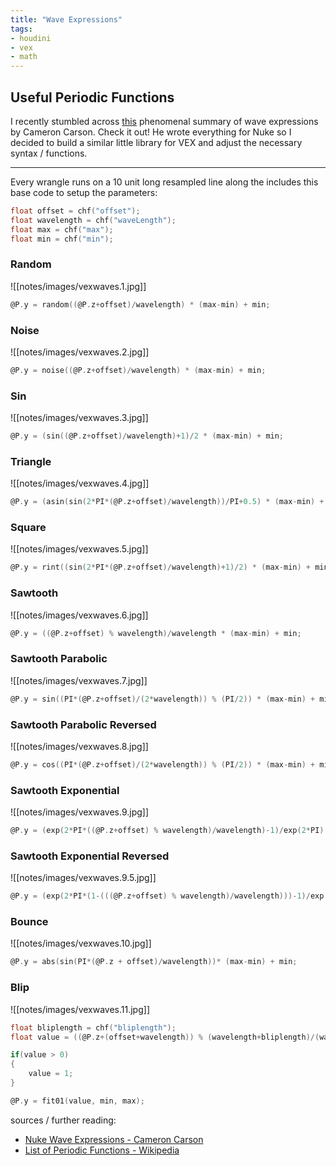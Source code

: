 ```yaml
---
title: "Wave Expressions"
tags:
- houdini
- vex
- math
---
```


## Useful Periodic Functions

I recently stumbled across [this](https://www.cameroncarson.com/nuke-wave-expressions) phenomenal summary of wave expressions by Cameron Carson. Check it out! He wrote everything for Nuke so I decided to build a similar little library for VEX and adjust the necessary syntax / functions.

---

Every wrangle runs on a 10 unit long resampled line along the includes this base code to setup the parameters:

```C
float offset = chf("offset");
float wavelength = chf("waveLength");
float max = chf("max");
float min = chf("min");
```

### Random

![[notes/images/vexwaves.1.jpg]]

```C
@P.y = random((@P.z+offset)/wavelength) * (max-min) + min;
```

### Noise

![[notes/images/vexwaves.2.jpg]]

```C
@P.y = noise((@P.z+offset)/wavelength) * (max-min) + min;
```

### Sin

![[notes/images/vexwaves.3.jpg]]

```C
@P.y = (sin((@P.z+offset)/wavelength)+1)/2 * (max-min) + min;
```

### Triangle

![[notes/images/vexwaves.4.jpg]]

```C
@P.y = (asin(sin(2*PI*(@P.z+offset)/wavelength))/PI+0.5) * (max-min) + min;
```

### Square

![[notes/images/vexwaves.5.jpg]]

```C
@P.y = rint((sin(2*PI*(@P.z+offset)/wavelength)+1)/2) * (max-min) + min;
```

### Sawtooth

![[notes/images/vexwaves.6.jpg]]

```C
@P.y = ((@P.z+offset) % wavelength)/wavelength * (max-min) + min;
```

### Sawtooth Parabolic

![[notes/images/vexwaves.7.jpg]]

```C
@P.y = sin((PI*(@P.z+offset)/(2*wavelength)) % (PI/2)) * (max-min) + min;
```

### Sawtooth Parabolic Reversed

![[notes/images/vexwaves.8.jpg]]

```C
@P.y = cos((PI*(@P.z+offset)/(2*wavelength)) % (PI/2)) * (max-min) + min;
```

### Sawtooth Exponential

![[notes/images/vexwaves.9.jpg]]

```C
@P.y = (exp(2*PI*((@P.z+offset) % wavelength)/wavelength)-1)/exp(2*PI) * (max-min) + min;
```

### Sawtooth Exponential Reversed

![[notes/images/vexwaves.9.5.jpg]]

```C
@P.y = (exp(2*PI*(1-(((@P.z+offset) % wavelength)/wavelength)))-1)/exp(2*PI) * (max-min) + min;
```

### Bounce

![[notes/images/vexwaves.10.jpg]]

```C
@P.y = abs(sin(PI*(@P.z + offset)/wavelength))* (max-min) + min;
```

### Blip

![[notes/images/vexwaves.11.jpg]]

```C
float bliplength = chf("bliplength");
float value = ((@P.z+(offset+wavelength)) % (wavelength+bliplength)/(wavelength)) * (wavelength/bliplength) - (wavelength/bliplength);

if(value > 0)
{
    value = 1;
}

@P.y = fit01(value, min, max);
```



sources / further reading:
- [Nuke Wave Expressions - Cameron Carson](https://www.cameroncarson.com/nuke-wave-expressions)
- [List of Periodic Functions - Wikipedia](https://en.wikipedia.org/wiki/List_of_periodic_functions)


